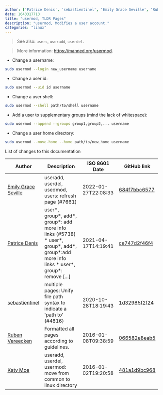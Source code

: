 ```yaml
---
author: ['Patrice Denis', 'sebastientinel', 'Emily Grace Seville', 'Ruben Vereecken', 'Katy Moe']
date: 1643317713
title: "usermod, TLDR Pages"
description: "usermod, Modifies a user account."
categories: "linux"
---
```

> See also: `users`, `useradd`, `userdel`.

> More information: <https://manned.org/usermod>.

- Change a username:

```bash
sudo usermod --login new_username username
```

- Change a user id:

```bash
sudo usermod --uid id username
```

- Change a user shell:

```bash
sudo usermod --shell path/to/shell username
```

- Add a user to supplementary groups (mind the lack of whitespace):

```bash
sudo usermod --append --groups group1,group2,... username
```

- Change a user home directory:

```bash
sudo usermod --move-home --home path/to/new_home username
```
List of changes to this documentation


Author | Description | ISO 8601 Date | GitHub link
------|-----|-----|-----
[Emily Grace Seville](mailto:emilyseville7cf@gmail.com) | useradd, userdel, usedmod, users: refresh page (#7661) | 2022-01-27T22:08:33 | [684f7bbc6577](https://github.com/tldr-pages/tldr/commit/684f7bbc65774c34ef7d57badefd75e2159dd943)
[Patrice Denis](mailto:patrice.denis@gmail.com) | user*, group*, add*, group*: add more info links (#5738) * user*, group*, add*, group*:add more info links * user*, group*: remove [...] | 2021-04-17T14:19:41 | [ce747d2f46f4](https://github.com/tldr-pages/tldr/commit/ce747d2f46f40836209afcd06898073ddabbc520)
[sebastientinel](mailto:sebastien.tinel@gmail.com) | multiple pages: Unify file path syntax to indicate a 'path to' (#4816) | 2020-10-28T18:19:43 | [1d32985f2f24](https://github.com/tldr-pages/tldr/commit/1d32985f2f24e5469dddc993dd7f354f79bfa128)
[Ruben Vereecken](mailto:rubenvereecken@gmail.com) | Formatted all pages according to guidelines. | 2016-01-08T09:38:59 | [066582e8eab5](https://github.com/tldr-pages/tldr/commit/066582e8eab57bce9861cc8d379e158d61f1cc95)
[Katy Moe](mailto:katy@katy.moe) | useradd, userdel, usermod: move from common to linux directory | 2016-01-02T19:20:58 | [481a1d9bc968](https://github.com/tldr-pages/tldr/commit/481a1d9bc9680ed91b4e247e85f60e2792074e70)

